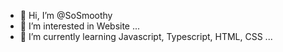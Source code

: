 - 👋 Hi, I’m @SoSmoothy
- 👀 I’m interested in Website ...
- 🌱 I’m currently learning Javascript, Typescript, HTML, CSS ...

<!---
SoSmoothy/SoSmoothy is a ✨ special ✨ repository because its `README.md` (this file) appears on your GitHub profile.
You can click the Preview link to take a look at your changes.
--->
